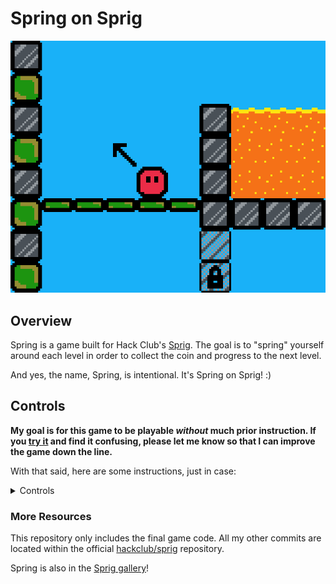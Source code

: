 # Spring on Sprig

![Spring game](image.png)

## Overview

Spring is a game built for Hack Club's [Sprig](https://github.com/hackclub/sprig). The goal is to "spring" yourself around each level in order to collect the coin and progress to the next level.

And yes, the name, Spring, is intentional. It's Spring on Sprig! :)

## Controls

**My goal is for this game to be playable _without_ much prior instruction. If you [try it](https://sprig.hackclub.com/gallery/spring) and find it confusing, please let me know so that I can improve the game down the line.**

With that said, here are some instructions, just in case:

<details>
<summary>Controls</summary>

### IJKL

- **I:** open the directional arrow (this needs to be pressed before every move!)
- **J:** rotate the directional arrow counterclockwise
- **K:** "spring" the player in the direction of the arrow
- **L:** rotate the directional arrow clockwise

### WASD

- **W:** zoom out and pan the map UP
- **A:** zoom out and pan the map LEFT
- **S:** zoom out and pan the map DOWN
- **D:** zoom out and pan the map RIGHT

_To exit zoom mode, press any of the IJKL controls._

Note that, in the game, these controls are referenced by their location on a physical Sprig.

</details>

### More Resources

This repository only includes the final game code. All my other commits are located within the official [hackclub/sprig](https://github.com/hackclub/sprig) repository.

Spring is also in the [Sprig gallery](https://sprig.hackclub.com/gallery/spring)!
